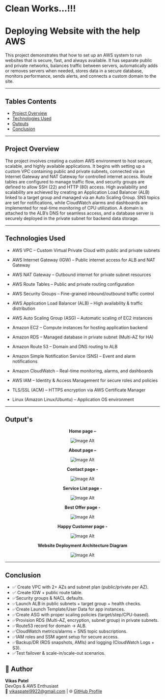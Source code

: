 <!--
![Image Alt]()

-->
# Clean Works...!!!
#  Deploying Website with the help AWS 

This project demonstrates that  how to set up an AWS system to run websites that is secure, fast, and always available. It has separate public and private networks, balances traffic between servers, automatically adds or removes servers when needed, stores data in a secure database, monitors performance, sends alerts, and connects a custom domain to the site.

---

##  Tables Contents  

- [Project Overview](#project-overview)
- [Technologies Used](#technologies-used)
- [Outputs](#outputs)
- [Conclusion](#conclusion)

---

##  Project Overview

The project involves creating a custom AWS environment to host secure, scalable, and highly available 
applications. It begins with setting up a custom VPC containing public and private subnets, connected via an 
Internet Gateway and NAT Gateway for controlled internet access. Route tables are configured to manage 
traffic flow, and security groups are defined to allow SSH (22) and HTTP (80) access. High availability and 
scalability are achieved by creating an Application Load Balancer (ALB) linked to a target group and 
managed via an Auto Scaling Group. SNS topics are set for notifications, while CloudWatch alarms and 
dashboards are implemented for real-time monitoring of CPU utilization. A domain is attached to the ALB’s 
DNS for seamless access, and a database server is securely deployed in the private subnet for backend data 
storage.

---

##  Technologies Used

- AWS VPC – Custom Virtual Private Cloud with public and private subnets

- AWS Internet Gateway (IGW) – Public internet access for ALB and NAT Gateway

- AWS NAT Gateway – Outbound internet for private subnet resources

- AWS Route Tables – Public and private routing configuration

- AWS Security Groups – Fine-grained inbound/outbound traffic control

- AWS Application Load Balancer (ALB) – High availability & traffic distribution

- AWS Auto Scaling Group (ASG) – Automatic scaling of EC2 instances

- Amazon EC2 – Compute instances for hosting application backend

- Amazon RDS – Managed database in private subnet (Multi-AZ for HA)

- Amazon Route 53 – Domain and DNS routing to ALB

- Amazon Simple Notification Service (SNS) – Event and alarm notifications

- Amazon CloudWatch – Real-time monitoring, alarms, and dashboards

- AWS IAM – Identity & Access Management for secure roles and policies

- TLS/SSL (ACM) – HTTPS encryption via AWS Certificate Manager

- Linux (Amazon Linux/Ubuntu) – Application OS environment

---

##  Output's 

<div align="center">
  
  
  <p><strong>Home page – </strong></p>
  
![Image Alt](https://github.com/20Dartside/Website-Deployment-on-AWS/blob/main/output_img/img1.png?raw=true)
  


<p><strong> About page – </strong></p>

  ![Image Alt](https://github.com/20Dartside/Website-Deployment-on-AWS/blob/main/output_img/img3.png?raw=true)
  

 <p><strong> Contact page - </strong></p>

  ![Image Alt](https://github.com/20Dartside/Website-Deployment-on-AWS/blob/main/output_img/img4.png?raw=true)
 
 <p><strong>Service List page - </strong></p>
 
  ![Image Alt](https://github.com/20Dartside/Website-Deployment-on-AWS/blob/main/output_img/img5.png?raw=true)
 

 <p><strong>Best Offer  page - </strong></p>
 
![Image Alt](https://github.com/20Dartside/Website-Deployment-on-AWS/blob/main/output_img/img6.png?raw=true)


<p><strong>Happy Customer page - </strong></p>
 
![Image Alt](https://github.com/20Dartside/Website-Deployment-on-AWS/blob/main/output_img/img7.png?raw=true)
 
 <p><strong>Website Deployment Architecture Diagram</strong></p>
 
  ![Image Alt](https://github.com/20Dartside/Website-Deployment-on-AWS/blob/main/output_img/img8.png?raw=true)

 
</div>

---

##  Conclusion

- ✅ Create VPC with 2+ AZs and subnet plan (public/private per AZ).
- ✅ Create IGW + public route table.
- ✅Security groups & NACL defaults.
- ✅Launch ALB in public subnets + target group + health checks.
- ✅Create Launch Template/User Data for app instances.
- ✅Create ASG with proper scaling policies (target/step/CPU-based).
- ✅Provision RDS (Multi-AZ, encryption, subnet group) in private subnets.
- ✅Route53 record for domain → ALB.
- ✅CloudWatch metrics/alarms + SNS topic subscriptions.
- ✅IAM roles and SSM agent setup for secure access.
- ✅Backup/DR (RDS snapshots, AMIs) and logging (CloudWatch Logs + S3).
- ✅Test failover & scale-in/scale-out scenarios.

## 📄 Author
**Vikas Patel**  
DevOps & AWS Enthusiast  
📧 vikaspatel9922@gmail.com | 🌐 [GitHub Profile](https://github.com/20Dartside)
